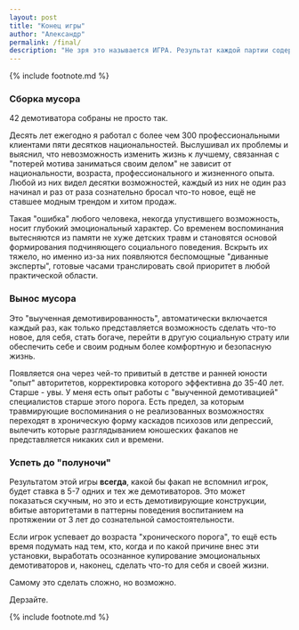 ```yaml
---
layout: post
title: "Конец игры"
author: "Александр"
permalink: /final/
description: "Не зря это называется ИГРА. Результат каждой партии содержит ответ на вопрос почему вы вместо того, чтобы изменить свою жизнь к лучшему имитируете жизнь по правилам когда-то затверженными вами от родителей или авторитетных персонажей. Будете вы дальше играть в имитацию жизни или решитесь на нарушение правил зависит только  от того, что вы сделаете со своим выигрышем"
---
```

{% include footnote.md %}

### Сборка мусора

42 демотиватора собраны не просто так. 

Десять лет ежегодно я работал с более чем 300 профессиональными клиентами пяти десятков национальностей. Выслушивал их проблемы и выяснил, что невозможность изменить жизнь к лучшему, связанная с "потерей мотива заниматься своим делом" не зависит от национальности, возраста, профессионального и жизненного опыта. Любой из них видел десятки возможностей, каждый из них не один раз начинал и раз от раза сознательно бросал что-то новое, ещё не ставшее модным трендом и хитом продаж.

Такая "ошибка" любого человека, некогда упустившего возможность, носит глубокий эмоциональный характер. Со временем воспоминания вытесняются из памяти не хуже детских травм и становятся основой формирования подчиняющего социального поведения. Вскрыть их тяжело, но именно из-за них появляются беспомощные "диванные эксперты", готовые часами транслировать свой приоритет в любой практической области.

### Вынос мусора

Это "выученная демотивированность", автоматически включается каждый раз, как только представляется возможность сделать что-то новое, для себя, стать богаче, перейти в другую социальную страту или обеспечить себе и своим родным более комфортную и безопасную жизнь. 

Появляется она через чей-то привитый в детстве и ранней юности "опыт" авторитетов, корректировка которого эффективна до 35-40 лет. Старше - увы. У меня есть опыт работы с "выученной демотивацией" специалистов старше этого порога. Есть предел, за которым травмирующие воспоминания о не реализованных возможностях переходят в хроническую форму каскадов психозов или депрессий, вылечить которые разглядыванием юношеских факапов не представляется никаких сил и времени.

### Успеть до "полуночи"

Результатом этой игры **всегда**, какой бы факап не вспомнил игрок, будет ставка в 5-7 одних и тех же демотиваторов. Это может показаться скучным, но это и есть демотивирующие конструкции, вбитые авторитетами в паттерны поведения воспитанием на протяжении от 3 лет до сознательной самостоятельности. 

Если игрок успевает до возраста "хронического порога", то ещё есть время подумать над тем, кто, когда и по какой причине внес эти установки, выработать осознанное купирование эмоциональных демотиваторов и, наконец, сделать что-то для себя и своей жизни.

Самому это сделать сложно, но возможно. 

Дерзайте.

{% include footnote.md %}
